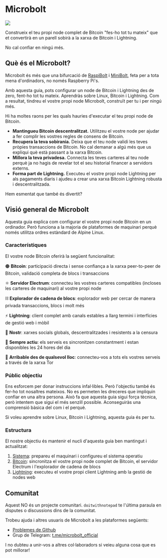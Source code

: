 # Microbolt

![](/img/microbolt-banner.webp)

Construeix el teu propi node complet de Bitcoin "fes-ho tot tu mateix" que et
convertirà en un parell sobirà a la xarxa de Bitcoin i Lightning.

No cal confiar en ningú més.

## Què és el Microbolt?

Microbolt és més que una bifurcació de [RaspiBolt](https://raspibolt.org) i 
[MiniBolt](https://minibolt.info), feta per a tota mena d'ordinadors, no només
Raspberry Pi's.

Amb aquesta guia, pots configurar un node de Bitcoin i Lightning des de zero,
fent-ho tot tu mateix. Aprendràs sobre Linux, Bitcoin i Lightning. Com a
resultat, tindreu el vostre propi node Microbolt, construït per tu i per ningú
més.

Hi ha moltes raons per les quals hauries d'executar el teu propi node de
Bitcoin.

* **Mantingueu Bitcoin descentralitzat.** Utilitzeu el vostre node per ajudar a
fer complir les vostres regles de consens de Bitcoin.
* **Recupera la teva sobirania.** Deixa que el teu node validi les teves pròpies
transaccions de Bitcoin. No cal demanar a algú més que us expliqui què està
passant a la xarxa Bitcoin.
* **Millora la teva privadesa.** Connecta les teves carteres al teu node perquè
ja no hagis de revelar tot el seu historial financer a servidors externs.
* **Forma part de Lightning.** Executeu el vostre propi node Lightning per als
pagaments diaris i ajudeu a crear una xarxa Bitcoin Lightning robusta i
descentralitzada.

Hem esmentat que també és divertit?

## Visió general de Microbolt

Aquesta guia explica com configurar el vostre propi node Bitcoin en un
ordinador. Però funciona a la majoria de plataformes de maquinari perquè només
utilitza ordres estàndard de Alpine Linux.

### Característiques

El vostre node Bitcoin oferirà la següent funcionalitat:

🟠 **Bitcoin**: participació directa i sense confiança a la xarxa peer-to-peer
de Bitcoin, validació completa de blocs i transaccions

⚛️ **Servidor Electrum**: connecteu les vostres carteres compatibles (incloses
les carteres de maquinari) al vostre propi node

⛓️ **Explorador de cadena de blocs**: explorador web per cercar de manera
privada transaccions, blocs i molt més

⚡ **Lightning**: client complet amb canals estables a llarg termini i
interfícies de gestió web i mòbil

🪽 **Nostr**: xarxes socials globals, descentralitzades i resistents a la
censura

🔋 **Sempre actiu**: els serveis es sincronitzen constantment i estan
disponibles les 24 hores del dia

🧅 **Arribable des de qualsevol lloc**: connecteu-vos a tots els vostres serveis
a través de la xarxa Tor

### Públic objectiu

Ens esforcem per donar instruccions infal·libles. Però l'objectiu també és
fer-ho tot nosaltres mateixos. No es permeten les dreceres que impliquin confiar
en una altra persona. Això fa que aquesta guia sigui força tècnica, però
intentem que sigui el més senzill possible. Aconseguiràs una comprensió bàsica
del com i el perquè.

Si voleu aprendre sobre Linux, Bitcoin i Lightning, aquesta guia és per tu.

### Estructura

El nostre objectiu és mantenir el nucli d'aquesta guia ben mantingut i
actualitzat:

1. [Sistema](system.md): prepareu el maquinari i configureu el sistema operatiu
2. [Bitcoin](bitcoin.md): sincronitza el vostre propi node complet de Bitcoin,
el servidor Electrum i l'explorador de cadena de blocs
3. [Lightning](lightning.md): executeu el vostre propi client Lightning amb la
gestió de nodes web

## Comunitat

Aquest NO és un projecte comunitari. `doitwithnotepad` te l'última paraula en
disputes o discussions dins de la comunitat.

Trobeu ajuda i altres usuaris de Microbolt a les plataformes següents:

* [Problemes de Github](https://github.com/microbolt-guide/microbolt/issues)
* Grup de Telegram: [t.me/microbolt_official](https://t.me/microbolt_official)

I no dubteu a unir-vos a altres col·laboradors si veieu alguna cosa que es pot
millorar!